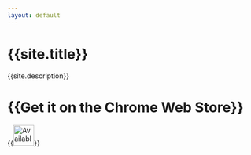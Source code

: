 ```yaml
---
layout: default
---
```

# {{site.title}}
{{site.description}}
# {{Get it on the Chrome Web Store}}
{{<a href="https://chrome.google.com/webstore/detail/fragmentqr/cabodnfakameckfbbgkciiifempglloj" class="btn" title="Get it on the Chrome Web Store" padding="0"><img src="https://developer.chrome.com/webstore/images/ChromeWebStore_Badge_v2_496x150.png" height="42px" alt="Available on the Chrome Webstore"/></a>}}
